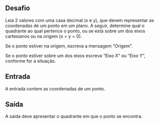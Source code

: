 ## Desafio

Leia 2 valores com uma casa decimal (x e y), que devem representar as
coordenadas de um ponto em um plano. A seguir, determine qual o quadrante ao
qual pertence o ponto, ou se está sobre um dos eixos cartesianos ou na origem
(x = y = 0).

Se o ponto estiver na origem, escreva a mensagem “Origem”.

Se o ponto estiver sobre um dos eixos escreva “Eixo X” ou “Eixo Y”, conforme
for a situação.

## Entrada

A entrada contem as coordenadas de um ponto.

## Saída

A saída deve apresentar o quadrante em que o ponto se encontra.

